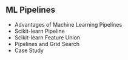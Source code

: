 ## ML Pipelines
- Advantages of Machine Learning Pipelines
- Scikit-learn Pipeline
- Scikit-learn Feature Union
- Pipelines and Grid Search
- Case Study
